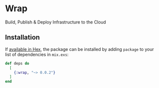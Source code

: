 # Wrap

Build, Publish & Deploy Infrastructure to the Cloud

## Installation

If [available in Hex](https://hex.pm/docs/publish), the package can be installed
by adding `package` to your list of dependencies in `mix.exs`:

```elixir
def deps do
  [
    {:wrap, "~> 0.0.2"}
  ]
end
```
